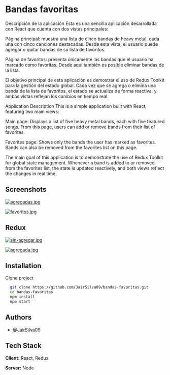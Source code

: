 
# Bandas favoritas

Descripción de la aplicación
Esta es una sencilla aplicación desarrollada con React que cuenta con dos vistas principales:

Página principal: muestra una lista de cinco bandas de heavy metal, cada una con cinco canciones destacadas. Desde esta vista, el usuario puede agregar o quitar bandas de su lista de favoritos.

Página de favoritos: presenta únicamente las bandas que el usuario ha marcado como favoritas. Desde aquí también es posible eliminar bandas de la lista.



El objetivo principal de esta aplicación es demostrar el uso de Redux Toolkit para la gestión del estado global. Cada vez que se agrega o elimina una banda de la lista de favoritos, el estado se actualiza de forma reactiva, y ambas vistas reflejan los cambios en tiempo real.

Application Description
This is a simple application built with React, featuring two main views:

Main page: Displays a list of five heavy metal bands, each with five featured songs. From this page, users can add or remove bands from their list of favorites.

Favorites page: Shows only the bands the user has marked as favorites. Bands can also be removed from the favorites list on this page.

The main goal of this application is to demonstrate the use of Redux Toolkit for global state management. Whenever a band is added to or removed from the favorites list, the state is updated reactively, and both views reflect the changes in real time.


## Screenshots


[![agregadas.jpg](https://i.postimg.cc/mrk46Q7X/agregadas.jpg)](https://postimg.cc/G4W64T7G)

[![favoritos.jpg](https://i.postimg.cc/LXZpm2Cj/favoritos.jpg)](https://postimg.cc/G8rNQw1p)

## Redux

[![sin-agregar.jpg](https://i.postimg.cc/cHPqr2gw/sin-agregar.jpg)](https://postimg.cc/7G1tRBNZ)

[![agregada.jpg](https://i.postimg.cc/TPmNt1pL/agregada.jpg)](https://postimg.cc/Z9bLRTP4)

## Installation

Clone project

```bash
  git clone https://github.com/JairSilva09/bandas-favoritas.git
  cd bandas-favoritas
  npm install
  npm start
```
    
## Authors

- [@JairSilva09](https://www.github.com/JairSilva09)


## Tech Stack

**Client:** React, Redux

**Server:** Node

